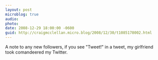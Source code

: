 ```yaml
---
layout: post
microblog: true
audio: 
photo: 
date: 2008-12-29 18:00:00 -0600
guid: http://craigmcclellan.micro.blog/2008/12/30/t1085178002.html
---
```

A note to any new followers, if you see "Tweet!" in a tweet, my girlfriend took comandeered my Twitter.

